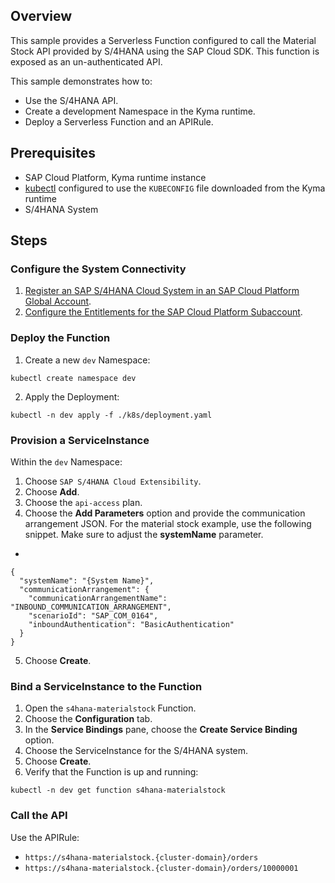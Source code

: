 ## Overview

This sample provides a Serverless Function configured to call the Material Stock API provided by S/4HANA using the SAP Cloud SDK. This function is exposed as an un-authenticated API.

This sample demonstrates how to:

- Use the S/4HANA API.
- Create a development Namespace in the Kyma runtime.
- Deploy a Serverless Function and an APIRule.

## Prerequisites

- SAP Cloud Platform, Kyma runtime instance
- [kubectl](https://kubernetes.io/docs/tasks/tools/install-kubectl/) configured to use the `KUBECONFIG` file downloaded from the Kyma runtime
- S/4HANA System

## Steps

### Configure the System Connectivity

1. [Register an SAP S/4HANA Cloud System in an SAP Cloud Platform Global Account](https://help.sap.com/viewer/65de2977205c403bbc107264b8eccf4b/Cloud/en-US/28171b629f3549af8c1d66d7c8de5e18.html).
2. [Configure the Entitlements for the SAP Cloud Platform Subaccount](https://help.sap.com/viewer/65de2977205c403bbc107264b8eccf4b/Cloud/en-US/65ad330d11ac49a196948aa8db6470fb.html).

### Deploy the Function

1. Create a new `dev` Namespace:

```shell script
kubectl create namespace dev
```

2. Apply the Deployment:

```shell script
kubectl -n dev apply -f ./k8s/deployment.yaml
```

### Provision a ServiceInstance

Within the `dev` Namespace:

1. Choose `SAP S/4HANA Cloud Extensibility`.
2. Choose **Add**.
3. Choose the `api-access` plan.
4. Choose the **Add Parameters** option and provide the communication arrangement JSON. For the material stock example, use the following snippet. Make sure to adjust the **systemName** parameter.  
-
```
{
  "systemName": "{System Name}",
  "communicationArrangement": {
    "communicationArrangementName": "INBOUND_COMMUNICATION_ARRANGEMENT",
    "scenarioId": "SAP_COM_0164",
    "inboundAuthentication": "BasicAuthentication"
  }
}
```

5. Choose **Create**.

### Bind a ServiceInstance to the Function

1. Open the `s4hana-materialstock` Function.
2. Choose the **Configuration** tab.
3. In the **Service Bindings** pane, choose the **Create Service Binding** option.
4. Choose the ServiceInstance for the S/4HANA system.
5. Choose **Create**.
6. Verify that the Function is up and running:

```shell script
kubectl -n dev get function s4hana-materialstock
```

### Call the API

Use the APIRule:
  - `https://s4hana-materialstock.{cluster-domain}/orders`
  - `https://s4hana-materialstock.{cluster-domain}/orders/10000001`

